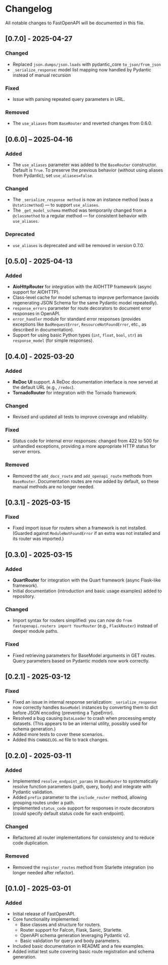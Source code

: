 # Changelog

All notable changes to FastOpenAPI will be documented in this file.

## [0.7.0] - 2025-04-27

### Changed
- Replaced `json.dumps/json.loads` with pydantic_core `to_json/from_json`
- `_serialize_response`: model list mapping now handled by Pydantic instead of manual recursion

### Fixed
- Issue with parsing repeated query parameters in URL.

### Removed
- The `use_aliases` from `BaseRouter` and reverted changes from 0.6.0.

## [0.6.0] – 2025‑04‑16

### Added
- The `use_aliases` parameter was added to the `BaseRouter` constructor. Default is `True`. To preserve the previous behavior (without using aliases from Pydantic), set `use_aliases=False`. 

### Changed
- The `_serialize_response method` is now an instance method (was a `@staticmethod`) — to support `use_aliases`.
- The `_get_model_schema` method was temporarily changed from a `@classmethod` to a regular method — for consistent behavior with `use_aliases`.

### Deprecated
- `use_aliases` is deprecated and will be removed in version 0.7.0.


## [0.5.0] - 2025-04-13

### Added
- **AioHttpRouter** for integration with the AIOHTTP framework (async support for AIOHTTP).
- Class-level cache for model schemas to improve performance (avoids regenerating JSON Schema for the same Pydantic model repeatedly).
- `response_errors` parameter for route decorators to document error responses in OpenAPI.
- `error_handler` module for standard error responses (provides exceptions like `BadRequestError`, `ResourceNotFoundError`, etc., as described in documentation).
- Support for using basic Python types (`int`, `float`, `bool`, `str`) as `response_model` (for simple responses).

## [0.4.0] - 2025-03-20

### Added
- **ReDoc UI** support. A ReDoc documentation interface is now served at the default URL (e.g., `/redoc`).
- **TornadoRouter** for integration with the Tornado framework.

### Changed
- Revised and updated all tests to improve coverage and reliability.

### Fixed
- Status code for internal error responses: changed from 422 to 500 for unhandled exceptions, providing a more appropriate HTTP status for server errors.

### Removed
- Removed the `add_docs_route` and `add_openapi_route` methods from `BaseRouter`. Documentation routes are now added by default, so these manual methods are no longer needed.

## [0.3.1] - 2025-03-15

### Fixed
- Fixed import issue for routers when a framework is not installed. (Guarded against `ModuleNotFoundError` if an extra was not installed and its router was imported.)

## [0.3.0] - 2025-03-15

### Added
- **QuartRouter** for integration with the Quart framework (async Flask-like framework).
- Initial documentation (introduction and basic usage examples) added to repository.

### Changed
- Import syntax for routers simplified: you can now do `from fastopenapi.routers import YourRouter` (e.g., `FlaskRouter`) instead of deeper module paths.

### Fixed
- Fixed retrieving parameters for BaseModel arguments in GET routes. Query parameters based on Pydantic models now work correctly.

## [0.2.1] - 2025-03-12

### Fixed
- Fixed an issue in internal response serialization: `_serialize_response` now correctly handles `BaseModel` instances by converting them to dict before JSON encoding (preventing a TypeError).
- Resolved a bug causing `DataLoader` to crash when processing empty datasets. (This appears to be an internal utility, possibly used for schema generation.)
- Added more tests to cover these scenarios.
- Added this `CHANGELOG.md` file to track changes.

## [0.2.0] - 2025-03-11

### Added
- Implemented `resolve_endpoint_params` in `BaseRouter` to systematically resolve function parameters (path, query, body) and integrate with Pydantic validation.
- Added `prefix` parameter to the `include_router` method, allowing grouping routes under a path.
- Implemented `status_code` support for responses in route decorators (could specify default status code for each endpoint).

### Changed
- Refactored all router implementations for consistency and to reduce code duplication.

### Removed
- Removed the `register_routes` method from Starlette integration (no longer needed after refactor).

## [0.1.0] - 2025-03-01

### Added
- Initial release of FastOpenAPI.
- Core functionality implemented:
  - Base classes and structure for routers.
  - Router support for Falcon, Flask, Sanic, Starlette.
  - OpenAPI schema generation leveraging Pydantic v2.
  - Basic validation for query and body parameters.
- Included basic documentation in README and a few examples.
- Added initial test suite covering basic route registration and schema generation.
